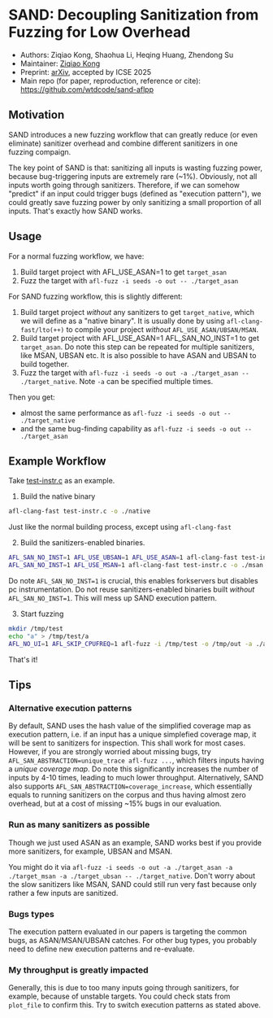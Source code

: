 # SAND: Decoupling Sanitization from Fuzzing for Low Overhead

- Authors: Ziqiao Kong, Shaohua Li, Heqing Huang, Zhendong Su
- Maintainer: [Ziqiao Kong](https://github.com/wtdcode)
- Preprint: [arXiv](https://arxiv.org/abs/2402.16497), accepted by ICSE 2025
- Main repo (for paper, reproduction, reference or cite): https://github.com/wtdcode/sand-aflpp

## Motivation

SAND introduces a new fuzzing workflow that can greatly reduce (or even eliminate) sanitizer overhead and combine different sanitizers in one fuzzing compaign.

The key point of SAND is that: sanitizing all inputs is wasting fuzzing power, because bug-triggering inputs are extremely rare (~1%). Obviously, not all inputs worth going through sanitizers. Therefore, if we can somehow "predict" if an input could trigger bugs (defined as "execution pattern"), we could greatly save fuzzing power by only sanitizing a small proportion of all inputs. That's exactly how SAND works.

## Usage

For a normal fuzzing workflow, we have:

1. Build target project with AFL_USE_ASAN=1 to get `target_asan`
2. Fuzz the target with `afl-fuzz -i seeds -o out -- ./target_asan`

For SAND fuzzing workflow, this is slightly different:

1. Build target project _without_ any sanitizers to get `target_native`, which we will define as a "native binary". It is usually done by using `afl-clang-fast/lto(++)` to compile your project _without_ `AFL_USE_ASAN/UBSAN/MSAN`.
2. Build target project with AFL_USE_ASAN=1 AFL_SAN_NO_INST=1 to get `target_asan`. Do note this step can be repeated for multiple sanitizers, like MSAN, UBSAN etc. It is also possible to have ASAN and UBSAN to build together.
3. Fuzz the target with `afl-fuzz -i seeds -o out -a ./target_asan -- ./target_native`. Note `-a` can be specified multiple times.

Then you get:

- almost the same performance as `afl-fuzz -i seeds -o out -- ./target_native`
- and the same bug-finding capability as `afl-fuzz -i seeds -o out -- ./target_asan`

## Example Workflow

Take [test-instr.c](../test-instr.c) as an example.

1. Build the native binary

```bash
afl-clang-fast test-instr.c -o ./native
```

Just like the normal building process, except using `afl-clang-fast`

2. Build the sanitizers-enabled binaries.

```bash
AFL_SAN_NO_INST=1 AFL_USE_UBSAN=1 AFL_USE_ASAN=1 afl-clang-fast test-instr.c -o ./asanubsan
AFL_SAN_NO_INST=1 AFL_USE_MSAN=1 afl-clang-fast test-instr.c -o ./msan
```

Do note `AFL_SAN_NO_INST=1` is crucial, this enables forkservers but disables pc instrumentation. Do not reuse sanitizers-enabled binaries built _without_ `AFL_SAN_NO_INST=1`. This will mess up SAND execution pattern.

3. Start fuzzing

```bash
mkdir /tmp/test
echo "a" > /tmp/test/a
AFL_NO_UI=1 AFL_SKIP_CPUFREQ=1 afl-fuzz -i /tmp/test -o /tmp/out -a ./asanubsan -a ./msan -- ./native @@
```

That's it!

## Tips

### Alternative execution patterns

By default, SAND uses the hash value of the simplified coverage map as execution pattern, i.e. if an input has a unique simplefied coverage map, it will be sent to sanitizers for inspection. This shall work for most cases. However, if you are strongly worried about missing bugs, try `AFL_SAN_ABSTRACTION=unique_trace afl-fuzz ...`, which filters inputs having a _unique coverage map_. Do note this significantly increases the number of inputs by 4-10 times, leading to much lower throughput. Alternatively, SAND also supports `AFL_SAN_ABSTRACTION=coverage_increase`, which essentially equals to running sanitizers on the corpus and thus having almost zero overhead, but at a cost of missing ~15% bugs in our evaluation.

### Run as many sanitizers as possible

Though we just used ASAN as an example, SAND works best if you provide more sanitizers, for example, UBSAN and MSAN.

You might do it via `afl-fuzz -i seeds -o out -a ./target_asan -a ./target_msan -a ./target_ubsan -- ./target_native`. Don't worry about the slow sanitizers like MSAN, SAND could still run very fast because only rather a few inputs are sanitized.

### Bugs types

The execution pattern evaluated in our papers is targeting the common bugs, as ASAN/MSAN/UBSAN catches. For other bug types, you probably need to define new execution patterns and re-evaluate.

### My throughput is greatly impacted

Generally, this is due to too many inputs going through sanitizers, for example, because of unstable targets. You could check stats from `plot_file` to confirm this. Try to switch execution patterns as stated above.